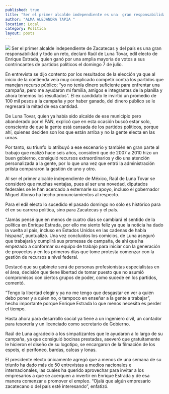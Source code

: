 ```yaml
---
published: true
title: "Ser el primer alcalde independiente es una  gran responsabilidad y todo un reto: De Luna"
author: "ALMA ALEJANDRA TAPIA "
location: Local
category: Política
layout: posts
---
```


![](http://i.imgur.com/cSp9Iybm.jpg)
Ser el primer alcalde independiente de Zacatecas y del país es una gran responsabilidad y todo un reto, declaró Raúl de Luna Tovar, edil electo de Enrique Estrada, quien ganó por una amplia mayoría de votos a sus contrincantes de partidos políticos el domingo 7 de julio.

En entrevista se dijo contento por los resultados de la elección ya que al inicio de la contienda veía muy complicado competir contra los partidos que manejan recurso público; “yo no tenía dinero suficiente para enfrentar una campaña, pero me ayudaron mi familia, amigos e integrantes de la planilla y ahora tenemos los resultados”. 
El ex candidato le invirtió un promedio de 100 mil pesos a la campaña y por haber ganado, del dinero público se le regresará la mitad de esa cantidad.

De Luna Tovar, quien ya había sido alcalde de ese municipio pero abanderado por el PAN, explicó que en esta ocasión buscó estar solo, consciente de que la gente está cansada de los partidos políticos, porque ahí, quienes deciden son los que están arriba y no la gente electa en las urnas. 

Por tanto, su triunfo lo atribuyó a ese escenario y también en gran parte al trabajo que realizó hace seis años, consideró que de 2007 a 2010 hizo un buen gobierno, consiguió recursos extraordinarios y dio una atención personalizada a la gente, por lo que una vez que entró la administración priísta compararon la gestión de uno y otro.  

Al ser el primer alcalde independiente de México, Raúl de Luna Tovar se consideró que muchas ventajas, pues al ser una novedad, diputados federales se le han acercado a externarle su apoyo, incluso el gobernador Miguel Alonso ha hecho pronunciamientos al respecto.   

Para el edil electo lo sucedido el pasado domingo no sólo es histórico para él en su carrera política, sino para Zacatecas y el país. 

“Jamás pensé que en menos de cuatro días se cambiará el sentido de la política en Enrique Estrada, por ello me siento feliz ya que la noticia ha dado la vuelta al país, incluso en Estados Unidos en las cadenas de habla hispana”, puntualizó.
Una vez concluidos los comicios, de Luna aseguró que trabajará y cumplirá sus promesas de campaña, de ahí que ha empezado a conformar su equipo de trabajo para iniciar con la generación de proyectos y en los primeros días que tome protesta comenzar con la gestión de recursos a nivel federal.

Destacó que su gabinete será de personas profesionistas especialistas en el área, decisión que tiene libertad de tomar puesto que no asumió compromisos con ciertos grupos de poder, como sucede en los partidos, comentó. 

“Tengo la libertad elegir y ya no me tengo que desgastar en ver a quién debo poner y a quien no, o tampoco en enseñar a la gente a trabajar”,  hecho importante porque Enrique Estrada lo que menos necesita es perder el tiempo. 

Hasta ahora para desarrollo social ya tiene a un ingeniero civil, un contador para tesorería y un licenciado como secretario de Gobierno.

Raúl de Luna agradeció a los simpatizantes que le ayudaron a lo largo de su campaña, ya que consiguió bocinas prestadas, aseveró que gratuitamente le hicieron el diseño de su logotipo, se encargaron de la filmación de los espots, el perifoneo, bardas, calcas y lonas.

El presidente electo únicamente agregó que a menos de una semana de su triunfo ha dado más de 50 entrevistas a medios nacionales e internacionales, las cuales ha querido aprovechar para invitar a los empresarios a que se acerquen a invertir en Enrique Estrada y de esa manera comenzar a promover el empleo. “Ojalá que algún empresario zacatecano o del país esté interesando”, enfatizó.  
